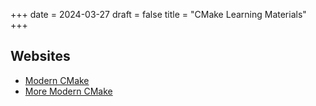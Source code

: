 +++
date = 2024-03-27
draft = false
title = "CMake Learning Materials"
+++

## Websites

- [Modern CMake](https://cliutils.gitlab.io/modern-cmake/)
- [More Modern CMake](https://hsf-training.github.io/hsf-training-cmake-webpage/)
